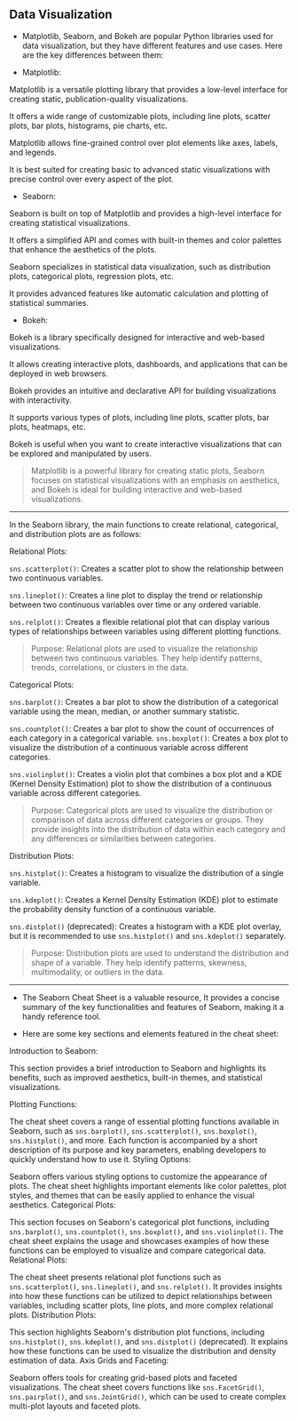 ## Data Visualization

* Matplotlib, Seaborn, and Bokeh are popular Python libraries used for data visualization, but they have different features and use cases. Here are the key differences between them:

* Matplotlib:

Matplotlib is a versatile plotting library that provides a low-level interface for creating static, publication-quality visualizations.

It offers a wide range of customizable plots, including line plots, scatter plots, bar plots, histograms, pie charts, etc.

Matplotlib allows fine-grained control over plot elements like axes, labels, and legends.

It is best suited for creating basic to advanced static visualizations with precise control over every aspect of the plot.

* Seaborn:

Seaborn is built on top of Matplotlib and provides a high-level interface for creating statistical visualizations.

It offers a simplified API and comes with built-in themes and color palettes that enhance the aesthetics of the plots.

Seaborn specializes in statistical data visualization, such as distribution plots, categorical plots, regression plots, etc.

It provides advanced features like automatic calculation and plotting of statistical summaries.

* Bokeh:

Bokeh is a library specifically designed for interactive and web-based visualizations.

It allows creating interactive plots, dashboards, and applications that can be deployed in web browsers.

Bokeh provides an intuitive and declarative API for building visualizations with interactivity.

It supports various types of plots, including line plots, scatter plots, bar plots, heatmaps, etc.

Bokeh is useful when you want to create interactive visualizations that can be explored and manipulated by users.

> Matplotlib is a powerful library for creating static plots, Seaborn focuses on statistical visualizations with an emphasis on aesthetics, and Bokeh is ideal for building interactive and web-based visualizations.

---

In the Seaborn library, the main functions to create relational, categorical, and distribution plots are as follows:

Relational Plots:

`sns.scatterplot()`: Creates a scatter plot to show the relationship between two continuous variables.

`sns.lineplot()`: Creates a line plot to display the trend or relationship between two continuous variables over time or any ordered variable.

`sns.relplot()`: Creates a flexible relational plot that can display various types of relationships between variables using different plotting functions.

>Purpose: Relational plots are used to visualize the relationship between two continuous variables. They help identify patterns, trends, correlations, or clusters in the data.


Categorical Plots:

`sns.barplot()`: Creates a bar plot to show the distribution of a categorical variable using the mean, median, or another summary statistic.

`sns.countplot()`: Creates a bar plot to show the count of occurrences of each category in a categorical variable.
`sns.boxplot()`: Creates a box plot to visualize the distribution of a continuous variable across different categories.

`sns.violinplot()`: Creates a violin plot that combines a box plot and a KDE (Kernel Density Estimation) plot to show the distribution of a continuous variable across different categories.

>Purpose: Categorical plots are used to visualize the distribution or comparison of data across different categories or groups. They provide insights into the distribution of data within each category and any differences or similarities between categories.


Distribution Plots:

`sns.histplot()`: Creates a histogram to visualize the distribution of a single variable.

`sns.kdeplot()`: Creates a Kernel Density Estimation (KDE) plot to estimate the probability density function of a continuous variable.

`sns.distplot()` (deprecated): Creates a histogram with a KDE plot overlay, but it is recommended to use `sns.histplot()` and `sns.kdeplot()` separately.

>Purpose: Distribution plots are used to understand the distribution and shape of a variable. They help identify patterns, skewness, multimodality, or outliers in the data.

---

* The Seaborn Cheat Sheet is a valuable resource, It provides a concise summary of the key functionalities and features of Seaborn, making it a handy reference tool.

* Here are some key sections and elements featured in the cheat sheet:

Introduction to Seaborn:

This section provides a brief introduction to Seaborn and highlights its benefits, such as improved aesthetics, built-in themes, and statistical visualizations.

Plotting Functions:

The cheat sheet covers a range of essential plotting functions available in Seaborn, such as `sns.barplot()`, `sns.scatterplot()`, `sns.boxplot()`, `sns.histplot()`, and more.
Each function is accompanied by a short description of its purpose and key parameters, enabling developers to quickly understand how to use it.
Styling Options:

Seaborn offers various styling options to customize the appearance of plots. The cheat sheet highlights important elements like color palettes, plot styles, and themes that can be easily applied to enhance the visual aesthetics.
Categorical Plots:

This section focuses on Seaborn's categorical plot functions, including `sns.barplot()`, `sns.countplot()`, `sns.boxplot()`, and `sns.violinplot()`.
The cheat sheet explains the usage and showcases examples of how these functions can be employed to visualize and compare categorical data.
Relational Plots:

The cheat sheet presents relational plot functions such as `sns.scatterplot()`, `sns.lineplot()`, and `sns.relplot()`.
It provides insights into how these functions can be utilized to depict relationships between variables, including scatter plots, line plots, and more complex relational plots.
Distribution Plots:

This section highlights Seaborn's distribution plot functions, including `sns.histplot()`, `sns.kdeplot()`, and `sns.distplot()` (deprecated).
It explains how these functions can be used to visualize the distribution and density estimation of data.
Axis Grids and Faceting:

Seaborn offers tools for creating grid-based plots and faceted visualizations. The cheat sheet covers functions like `sns.FacetGrid()`, `sns.pairplot()`, and `sns.JointGrid()`, which can be used to create complex multi-plot layouts and faceted plots.